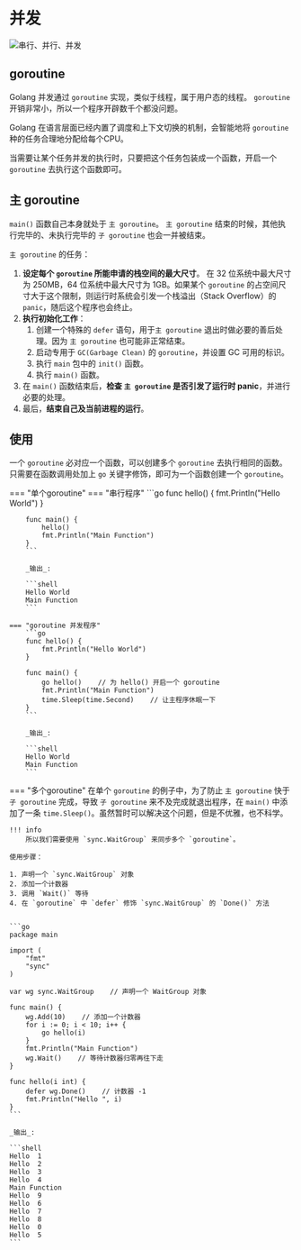 # 并发

![串行、并行、并发](https://blogpicure.oss-cn-shenzhen.aliyuncs.com/blog/illustration-pic/Go/IMG/20210210160730868_457.png)

## goroutine
Golang 并发通过 `goroutine` 实现，类似于线程，属于用户态的线程。
`goroutine` 开销非常小，所以一个程序开辟数千个都没问题。

Golang 在语言层面已经内置了调度和上下文切换的机制，会智能地将 `goroutine` 种的任务合理地分配给每个CPU。

当需要让某个任务并发的执行时，只要把这个任务包装成一个函数，开启一个 `goroutine` 去执行这个函数即可。

## 主 goroutine
`main()` 函数自己本身就处于 `主 goroutine`。
`主 goroutine` 结束的时候，其他执行完毕的、未执行完毕的 `子 goroutine` 也会一并被结束。

`主 goroutine` 的任务：

1. **设定每个 `goroutine` 所能申请的栈空间的最大尺寸**。
   在 32 位系统中最大尺寸为 250MB，64 位系统中最大尺寸为 1GB。如果某个 `goroutine` 的占空间尺寸大于这个限制，则运行时系统会引发一个栈溢出（Stack Overflow）的 `panic`，随后这个程序也会终止。
2. **执行初始化工作**：
    1. 创建一个特殊的 `defer` 语句，用于`主 goroutine` 退出时做必要的善后处理。因为 `主 goroutine` 也可能非正常结束。
    2. 启动专用于 `GC(Garbage Clean)` 的 `goroutine`，并设置 GC 可用的标识。
    3. 执行 `main` 包中的 `init()` 函数。
    4. 执行 `main()` 函数。
3. 在 `main()` 函数结束后，**检查 `主 goroutine` 是否引发了运行时 panic**，并进行必要的处理。
4. 最后，**结束自己及当前进程的运行**。

## 使用
一个 `goroutine` 必对应一个函数，可以创建多个 `goroutine` 去执行相同的函数。
只需要在函数调用处加上 `go` 关键字修饰，即可为一个函数创建一个 `goroutine`。

=== "单个goroutine"
    === "串行程序"
        ```go
        func hello() {
            fmt.Println("Hello World")
        }

        func main() {
            hello()
            fmt.Println("Main Function")
        }
        ```

        _输出_:

        ```shell
        Hello World
        Main Function
        ```

    === "goroutine 并发程序"
        ```go
        func hello() {
            fmt.Println("Hello World")
        }

        func main() {
            go hello()    // 为 hello() 开启一个 goroutine
            fmt.Println("Main Function")
            time.Sleep(time.Second)    // 让主程序休眠一下
        }
        ```

        _输出_:

        ```shell
        Hello World
        Main Function
        ```

=== "多个goroutine"
    在单个 `goroutine` 的例子中，为了防止 `主 goroutine` 快于 `子 goroutine` 完成，导致 `子 goroutine` 来不及完成就退出程序，在 `main()` 中添加了一条 `time.Sleep()`。虽然暂时可以解决这个问题，但是不优雅，也不科学。

    !!! info
        所以我们需要使用 `sync.WaitGroup` 来同步多个 `goroutine`。

    使用步骤：

    1. 声明一个 `sync.WaitGroup` 对象
    2. 添加一个计数器
    3. 调用 `Wait()` 等待
    4. 在 `goroutine` 中 `defer` 修饰 `sync.WaitGroup` 的 `Done()` 方法


    ```go
    package main

    import (
        "fmt"
        "sync"
    )

    var wg sync.WaitGroup    // 声明一个 WaitGroup 对象

    func main() {
        wg.Add(10)    // 添加一个计数器
        for i := 0; i < 10; i++ {
            go hello(i)
        }
        fmt.Println("Main Function")
        wg.Wait()    // 等待计数器归零再往下走
    }

    func hello(i int) {
        defer wg.Done()    // 计数器 -1
        fmt.Println("Hello ", i)
    }
    ```

    _输出_:

    ```shell
    Hello  1
    Hello  2
    Hello  3
    Hello  4
    Main Function
    Hello  9
    Hello  6
    Hello  7
    Hello  8
    Hello  0
    Hello  5
    ```

